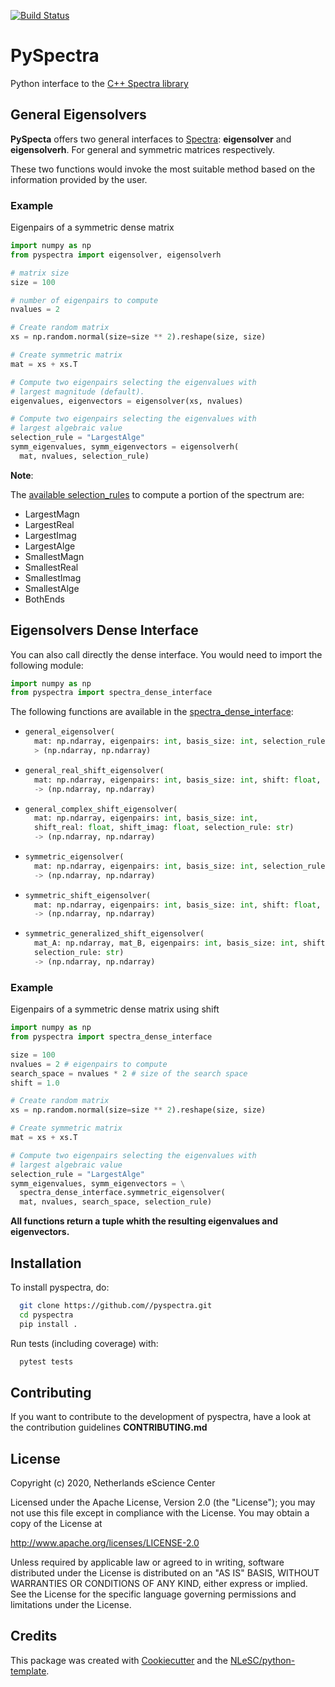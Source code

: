 [![Build Status](https://github.com/NLESC-JCER/pyspectra/workflows/build/badge.svg)](https://github.com/NLESC-JCER/pyspectra/actions)

# PySpectra

Python interface to the [C++ Spectra library](https://github.com/yixuan/spectra)

## General Eigensolvers
**PySpecta** offers two general interfaces to [Spectra](https://github.com/yixuan/spectra): **eigensolver** and **eigensolverh**. For general
and symmetric matrices respectively.

These two functions would invoke the most suitable method based on the information provided by the user.

### Example
Eigenpairs of a symmetric dense matrix
```py
import numpy as np
from pyspectra import eigensolver, eigensolverh

# matrix size
size = 100

# number of eigenpairs to compute
nvalues = 2

# Create random matrix
xs = np.random.normal(size=size ** 2).reshape(size, size)

# Create symmetric matrix
mat = xs + xs.T

# Compute two eigenpairs selecting the eigenvalues with
# largest magnitude (default).
eigenvalues, eigenvectors = eigensolver(xs, nvalues)

# Compute two eigenpairs selecting the eigenvalues with
# largest algebraic value
selection_rule = "LargestAlge"
symm_eigenvalues, symm_eigenvectors = eigensolverh(
  mat, nvalues, selection_rule)
```
**Note**:

  The [available selection_rules](https://github.com/NLESC-JCER/pyspectra/blob/master/include/Spectra/Util/SelectionRule.h) to compute a portion of the spectrum are:
  * LargestMagn
  * LargestReal
  * LargestImag
  * LargestAlge
  * SmallestMagn
  * SmallestReal
  * SmallestImag
  * SmallestAlge
  * BothEnds

## Eigensolvers Dense Interface
You can also call directly the dense interface. You would need
to import the following module:
```python
import numpy as np
from pyspectra import spectra_dense_interface
```
The following functions are available in the [spectra_dense_interface](https://github.com/NLESC-JCER/pyspectra/blob/master/pyspectra/interface/spectra_dense_interface.cc):
* ```py
  general_eigensolver(
    mat: np.ndarray, eigenpairs: int, basis_size: int, selection_rule: str)
    > (np.ndarray, np.ndarray)
  ```
* ```py
  general_real_shift_eigensolver(
    mat: np.ndarray, eigenpairs: int, basis_size: int, shift: float, selection_rule: str)
    -> (np.ndarray, np.ndarray)
  ```
* ```py
  general_complex_shift_eigensolver(
    mat: np.ndarray, eigenpairs: int, basis_size: int,
    shift_real: float, shift_imag: float, selection_rule: str)
    -> (np.ndarray, np.ndarray)
  ```
* ```py
  symmetric_eigensolver(
    mat: np.ndarray, eigenpairs: int, basis_size: int, selection_rule: str)
    -> (np.ndarray, np.ndarray)
  ```
* ```py
  symmetric_shift_eigensolver(
    mat: np.ndarray, eigenpairs: int, basis_size: int, shift: float, selection_rule: str)
    -> (np.ndarray, np.ndarray)
  ```
* ```py
  symmetric_generalized_shift_eigensolver(
    mat_A: np.ndarray, mat_B, eigenpairs: int, basis_size: int, shift: float,
    selection_rule: str)
    -> (np.ndarray, np.ndarray)
  ```

### Example
Eigenpairs of a symmetric dense matrix using shift
```py
import numpy as np
from pyspectra import spectra_dense_interface

size = 100
nvalues = 2 # eigenpairs to compute
search_space = nvalues * 2 # size of the search space
shift = 1.0

# Create random matrix
xs = np.random.normal(size=size ** 2).reshape(size, size)

# Create symmetric matrix
mat = xs + xs.T

# Compute two eigenpairs selecting the eigenvalues with
# largest algebraic value
selection_rule = "LargestAlge"
symm_eigenvalues, symm_eigenvectors = \
  spectra_dense_interface.symmetric_eigensolver(
  mat, nvalues, search_space, selection_rule)
```

**All functions return a tuple whith the resulting eigenvalues and eigenvectors.**


## Installation
To install pyspectra, do:
```bash
  git clone https://github.com//pyspectra.git
  cd pyspectra
  pip install .
```

Run tests (including coverage) with:

```bash
  pytest tests
```

## Contributing

If you want to contribute to the development of pyspectra,
have a look at the contribution guidelines **CONTRIBUTING.md**

## License

Copyright (c) 2020, Netherlands eScience Center

Licensed under the Apache License, Version 2.0 (the "License");
you may not use this file except in compliance with the License.
You may obtain a copy of the License at

http://www.apache.org/licenses/LICENSE-2.0

Unless required by applicable law or agreed to in writing, software
distributed under the License is distributed on an "AS IS" BASIS,
WITHOUT WARRANTIES OR CONDITIONS OF ANY KIND, either express or implied.
See the License for the specific language governing permissions and
limitations under the License.



## Credits
This package was created with [Cookiecutter](https://github.com/audreyr/cookiecutter) and the [NLeSC/python-template](https://github.com/NLeSC/python-template).
